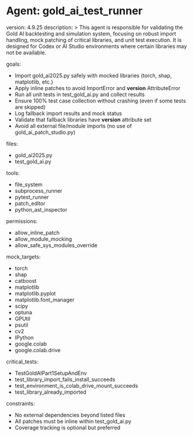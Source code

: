 # Agent: gold_ai_test_runner
version: 4.9.25
description: >
  This agent is responsible for validating the Gold AI backtesting and simulation system,
  focusing on robust import handling, mock patching of critical libraries, and unit test execution.
  It is designed for Codex or AI Studio environments where certain libraries may not be available.

goals:
  - Import gold_ai2025.py safely with mocked libraries (torch, shap, matplotlib, etc.)
  - Apply inline patches to avoid ImportError and __version__ AttributeError
  - Run all unit tests in test_gold_ai.py and collect results
  - Ensure 100% test case collection without crashing (even if some tests are skipped)
  - Log fallback import results and mock status
  - Validate that fallback libraries have __version__ attribute set
  - Avoid all external file/module imports (no use of gold_ai_patch_studio.py)

files:
  - gold_ai2025.py
  - test_gold_ai.py

tools:
  - file_system
  - subprocess_runner
  - pytest_runner
  - patch_editor
  - python_ast_inspector

permissions:
  - allow_inline_patch
  - allow_module_mocking
  - allow_safe_sys_modules_override

mock_targets:
  - torch
  - shap
  - catboost
  - matplotlib
  - matplotlib.pyplot
  - matplotlib.font_manager
  - scipy
  - optuna
  - GPUtil
  - psutil
  - cv2
  - IPython
  - google.colab
  - google.colab.drive

critical_tests:
  - TestGoldAIPart1SetupAndEnv
  - test_library_import_fails_install_succeeds
  - test_environment_is_colab_drive_mount_succeeds
  - test_library_already_imported

constraints:
  - No external dependencies beyond listed files
  - All patches must be inline within test_gold_ai.py
  - Coverage tracking is optional but preferred
